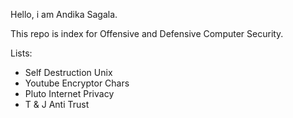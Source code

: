 Hello, i am Andika Sagala.

This repo is index for Offensive and Defensive Computer Security.

Lists:
- Self Destruction Unix
- Youtube Encryptor Chars
- Pluto Internet Privacy
- T & J Anti Trust
